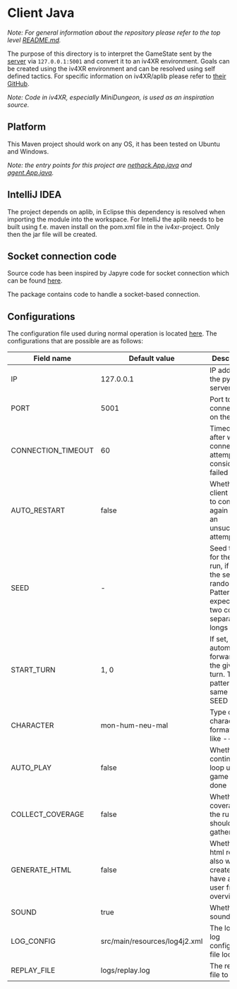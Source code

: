 # Client Java

*Note: For general information about the repository please refer to the top level [README.md](../README.md).*

The purpose of this directory is to interpret the GameState sent by the [server](../server-python) via `127.0.0.1:5001` and convert it to an iv4XR environment. Goals can be created using the iv4XR environment and can be resolved using self defined tactics. For specific information on iv4XR/aplib please refer to [their GitHub](https://github.com/iv4xr-project/aplib).

*Note: Code in iv4XR, especially MiniDungeon, is used as an inspiration source.*

## Platform

This Maven project should work on any OS, it has been tested on Ubuntu and Windows.

*Note: the entry points for this project are [nethack.App.java](src/main/java/nethack/App.java) and [agent.App.java](src/main/java/agent/App.java).*

## IntelliJ IDEA

The project depends on aplib, in Eclipse this dependency is resolved when importing the module into the workspace. For IntelliJ the aplib needs to be built using f.e. maven install on the pom.xml file in the iv4xr-project. Only then the jar file will be created.

## Socket connection code

Source code has been inspired by Japyre code for socket connection which can be found [here](https://github.com/iv4xr-project/japyre).

The package contains code to handle a socket-based connection.

## Configurations

The configuration file used during normal operation is located [here](src/main/resources/config.properties).
The configurations that are possible are as follows:

| Field name         | Default value                 | Description                                                                                               |
|--------------------|-------------------------------|-----------------------------------------------------------------------------------------------------------|
| IP                 | 127.0.0.1                     | IP address of the python server                                                                           |
| PORT               | 5001                          | Port to connect to on the server                                                                          |
| CONNECTION_TIMEOUT | 60                            | Timeout after which connection attempt is considered failed                                               |
| AUTO_RESTART       | false                         | Whether the client will try to connect again after an unsuccessful attempt                                |
| SEED               | -                             | Seed to use for the game run, if empty the seed is random. Pattern expected are two comma separated longs |
| START_TURN         | 1, 0                          | If set, automatically forwards to the given turn. The pattern is the same as the SEED field               |
| CHARACTER          | mon-hum-neu-mal               | Type of character formatted like <class>-<race>-<alignment>-<gender>                                      |
| AUTO_PLAY          | false                         | Whether continue loop until game is done                                                                  |
| COLLECT_COVERAGE   | false                         | Whether coverage of the run should be gathered                                                            |
| GENERATE_HTML      | false                         | Whether an html report also will be created to have a more user friendly overview                         |
| SOUND              | true                          | Whether sound is on                                                                                       |
| LOG_CONFIG         | src/main/resources/log4j2.xml | The log4j2 log configuration file location                                                                |
| REPLAY_FILE        | logs/replay.log               | The replay file to use                                                                                    |
